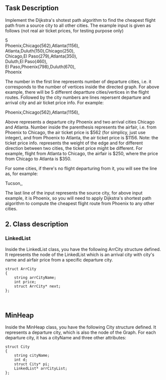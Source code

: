 ## Task Description ##

Implement the Dijkstra's shotest path algorithm to find the cheapest flight path from a source city to all other cities.
The example input is given as follows (not real air ticket prices, for testing purpose only)

5<br/>
Phoenix,Chicago(562),Atlanta(1156),<br/>
Atlanta,Duluth(150),Chicago(250),<br/>
Chicago,El Paso(279),Atlanta(350),<br/>
Duluth,El Paso(460),<br/>
El Paso,Phoenix(798),Duluth(670),<br/>
Phoenix<br/>

The number in the first line represents number of departure cities, i.e. it corresponds to the
number of vertices inside the directed graph.
For above example, there will be 5 different departture cities/vertices in the flight routes.
Followed by the city numbers are lines repersent departure and arrival city and air ticket price info.
For example:<br/>

Phoenix,Chicago(562),Atlanta(1156),<br/>

Above represents a departure city Phoenix and two arrival cities Chicago and Atlanta.
Number inside the parenthesis represents the airfair, i.e. from Phoenix to Chicago,
the air ticket price is $562 (for simplicy, just use integer), and from Phoenix to Atlanta, the air ticket price is $1156. Note: the ticket price info. represents the weight of the edge and for different direction between two cities, the ticket price might be different. For example, flight from Atlanta to Chicago, the airfair is $250, where the price from Chicago to Atlanta is $350.

For some cities, if there's no flight departuring from it, you will see the line as, for example:<br/>

Tucson,,<br/>

The last line of the input represents the source city, for above input example, it is Phoenix,
so you will need to apply Dijkstra's shortest path algorithm to compute the cheapest flight route from Phoenix to any other cities.

## 2. Class description <br/>
### LinkedList <br/>
Inside the LinkedList class, you have the following ArrCity structure defined. It represents the node of the LinkedList which is an arrival city with city's name and airfair price from a specific departure city.

    struct ArrCity
    {
        string arrCityName;
        int price;
        struct ArrCity* next;
    };
<br/>

##  MinHeap <br/>
Inside the MinHeap class, you have the following City structure defined. It represents a departure city, which is also the node of the Graph. For each departure city, it has a cityName and three other attributes:

    struct City
    {
        string cityName;
        int d;
        struct City* pi;
        LinkedList* arrCityList;
    };
<br/>

